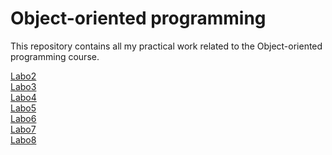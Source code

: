 # Object-oriented programming
This repository contains all my practical work related to the Object-oriented programming course.


[Labo2](Labo2) <br>
[Labo3](Labo3) <br>
[Labo4](Labo4) <br>
[Labo5](Labo5) <br>
[Labo6](Labo6) <br>
[Labo7](Labo7) <br>
[Labo8](Labo8) <br>
